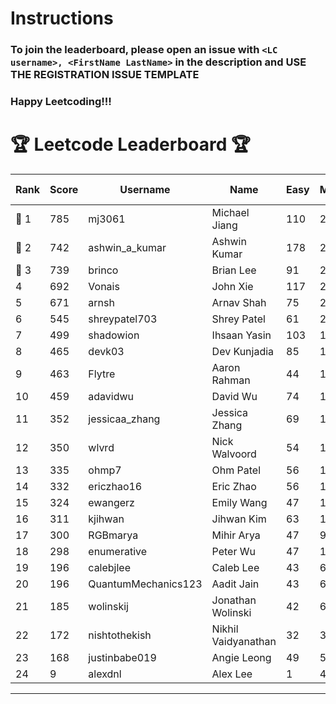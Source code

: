 # Instructions
### To join the leaderboard, please open an issue with `<LC username>, <FirstName LastName>` in the description and USE THE REGISTRATION ISSUE TEMPLATE
### Happy Leetcoding!!!


# 🏆 Leetcode Leaderboard 🏆

| Rank | Score | Username       | Name | Easy | Medium | Hard | Problems Solved |
|------|----------------|-----------------|-------------------|--------------|--------------|--------------|--------------|
| 🥇 1 | 785 | mj3061 | Michael Jiang | 110 | 273 | 43 | 426 |
| 🥈 2 | 742 | ashwin_a_kumar | Ashwin Kumar | 178 | 252 | 20 | 450 |
| 🥉 3 | 739 | brinco | Brian Lee | 91 | 267 | 38 | 396 |
| 4 | 692 | Vonais | John Xie | 117 | 235 | 35 | 387 |
| 5 | 671 | arnsh | Arnav Shah | 75 | 220 | 52 | 347 |
| 6 | 545 | shreypatel703 | Shrey Patel | 61 | 206 | 24 | 291 |
| 7 | 499 | shadowion | Ihsaan Yasin | 103 | 168 | 20 | 291 |
| 8 | 465 | devk03 | Dev Kunjadia | 85 | 175 | 10 | 270 |
| 9 | 463 | Flytre | Aaron Rahman | 44 | 148 | 41 | 233 |
| 10 | 459 | adavidwu | David Wu | 74 | 152 | 27 | 253 |
| 11 | 352 | jessicaa_zhang | Jessica Zhang | 69 | 128 | 9 | 206 |
| 12 | 350 | wlvrd | Nick Walvoord | 54 | 133 | 10 | 197 |
| 13 | 335 | ohmp7 | Ohm Patel | 56 | 123 | 11 | 190 |
| 14 | 332 | ericzhao16 | Eric Zhao | 56 | 123 | 10 | 189 |
| 15 | 324 | ewangerz | Emily Wang | 47 | 110 | 19 | 176 |
| 16 | 311 | kjihwan | Jihwan Kim | 63 | 103 | 14 | 180 |
| 17 | 300 | RGBmarya | Mihir Arya | 47 | 98 | 19 | 164 |
| 18 | 298 | enumerative | Peter Wu | 47 | 106 | 13 | 166 |
| 19 | 196 | calebjlee | Caleb Lee | 43 | 66 | 7 | 116 |
| 20 | 196 | QuantumMechanics123 | Aadit Jain | 43 | 63 | 9 | 115 |
| 21 | 185 | wolinskij | Jonathan Wolinski | 42 | 67 | 3 | 112 |
| 22 | 172 | nishtothekish | Nikhil Vaidyanathan | 32 | 37 | 22 | 91 |
| 23 | 168 | justinbabe019 | Angie Leong | 49 | 55 | 3 | 107 |
| 24 | 9 | alexdnl | Alex Lee | 1 | 4 | 0 | 5 |
---